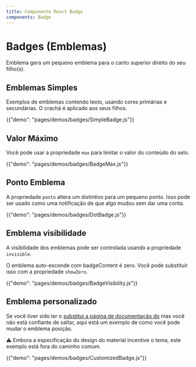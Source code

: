 ```yaml
---
title: Componente React Badge
components: Badge
---
```

# Badges (Emblemas)

<p class="description">Emblema gera um pequeno emblema para o canto superior direito do seu filho(s).</p>

## Emblemas Simples

Exemplos de emblemas contendo texto, usando cores primárias e secundárias. O crachá é aplicado aos seus filhos.

{{"demo": "pages/demos/badges/SimpleBadge.js"}}

## Valor Máximo

Você pode usar a propriedade `max` para limitar o valor do conteúdo do selo.

{{"demo": "pages/demos/badges/BadgeMax.js"}}

## Ponto Emblema

A propriedade `ponto` altera um distintivo para um pequeno ponto. Isso pode ser usado como uma notificação de que algo mudou sem dar uma conta.

{{"demo": "pages/demos/badges/DotBadge.js"}}

## Emblema visibilidade

A visibilidade dos emblemas pode ser controlada usando a propriedade `invisible`.

O emblema auto-esconde com badgeContent é zero. Você pode substituir isso com a propriedade `showZero`.

{{"demo": "pages/demos/badges/BadgeVisibility.js"}}

## Emblema personalizado

Se você tiver sido ler o [substitui a página de documentação do](/customization/overrides/) mas você não está confiante de saltar, aqui está um exemplo de como você pode mudar o emblema posição.

⚠️ Embora a especificação do design do material incentive o tema, este exemplo está fora do caminho comum.

{{"demo": "pages/demos/badges/CustomizedBadge.js"}}